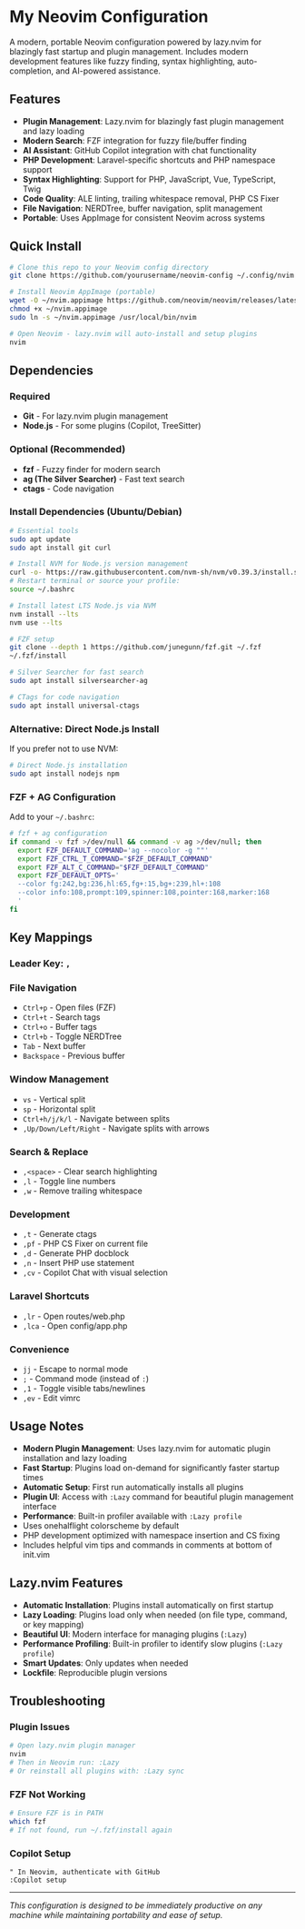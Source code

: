 # My Neovim Configuration

A modern, portable Neovim configuration powered by lazy.nvim for blazingly fast startup and plugin management. Includes modern development features like fuzzy finding, syntax highlighting, auto-completion, and AI-powered assistance.

## Features

- **Plugin Management**: Lazy.nvim for blazingly fast plugin management and lazy loading
- **Modern Search**: FZF integration for fuzzy file/buffer finding
- **AI Assistant**: GitHub Copilot integration with chat functionality
- **PHP Development**: Laravel-specific shortcuts and PHP namespace support
- **Syntax Highlighting**: Support for PHP, JavaScript, Vue, TypeScript, Twig
- **Code Quality**: ALE linting, trailing whitespace removal, PHP CS Fixer
- **File Navigation**: NERDTree, buffer navigation, split management
- **Portable**: Uses AppImage for consistent Neovim across systems

## Quick Install

```bash
# Clone this repo to your Neovim config directory
git clone https://github.com/yourusername/neovim-config ~/.config/nvim

# Install Neovim AppImage (portable)
wget -O ~/nvim.appimage https://github.com/neovim/neovim/releases/latest/download/nvim.appimage
chmod +x ~/nvim.appimage
sudo ln -s ~/nvim.appimage /usr/local/bin/nvim

# Open Neovim - lazy.nvim will auto-install and setup plugins
nvim
```

## Dependencies

### Required
- **Git** - For lazy.nvim plugin management
- **Node.js** - For some plugins (Copilot, TreeSitter)

### Optional (Recommended)
- **fzf** - Fuzzy finder for modern search
- **ag (The Silver Searcher)** - Fast text search
- **ctags** - Code navigation

### Install Dependencies (Ubuntu/Debian)
```bash
# Essential tools
sudo apt update
sudo apt install git curl

# Install NVM for Node.js version management
curl -o- https://raw.githubusercontent.com/nvm-sh/nvm/v0.39.3/install.sh | bash
# Restart terminal or source your profile:
source ~/.bashrc

# Install latest LTS Node.js via NVM
nvm install --lts
nvm use --lts

# FZF setup
git clone --depth 1 https://github.com/junegunn/fzf.git ~/.fzf
~/.fzf/install

# Silver Searcher for fast search
sudo apt install silversearcher-ag

# CTags for code navigation
sudo apt install universal-ctags
```

### Alternative: Direct Node.js Install
If you prefer not to use NVM:
```bash
# Direct Node.js installation
sudo apt install nodejs npm
```

### FZF + AG Configuration
Add to your `~/.bashrc`:
```bash
# fzf + ag configuration
if command -v fzf >/dev/null && command -v ag >/dev/null; then
  export FZF_DEFAULT_COMMAND='ag --nocolor -g ""'
  export FZF_CTRL_T_COMMAND="$FZF_DEFAULT_COMMAND"
  export FZF_ALT_C_COMMAND="$FZF_DEFAULT_COMMAND"
  export FZF_DEFAULT_OPTS='
  --color fg:242,bg:236,hl:65,fg+:15,bg+:239,hl+:108
  --color info:108,prompt:109,spinner:108,pointer:168,marker:168
  '
fi
```

## Key Mappings

### Leader Key: `,`

### File Navigation
- `Ctrl+p` - Open files (FZF)
- `Ctrl+t` - Search tags
- `Ctrl+o` - Buffer tags
- `Ctrl+b` - Toggle NERDTree
- `Tab` - Next buffer
- `Backspace` - Previous buffer

### Window Management
- `vs` - Vertical split
- `sp` - Horizontal split
- `Ctrl+h/j/k/l` - Navigate between splits
- `,Up/Down/Left/Right` - Navigate splits with arrows

### Search & Replace
- `,<space>` - Clear search highlighting
- `,l` - Toggle line numbers
- `,w` - Remove trailing whitespace

### Development
- `,t` - Generate ctags
- `,pf` - PHP CS Fixer on current file
- `,d` - Generate PHP docblock
- `,n` - Insert PHP use statement
- `,cv` - Copilot Chat with visual selection

### Laravel Shortcuts
- `,lr` - Open routes/web.php
- `,lca` - Open config/app.php

### Convenience
- `jj` - Escape to normal mode
- `;` - Command mode (instead of `:`)
- `,1` - Toggle visible tabs/newlines
- `,ev` - Edit vimrc

## Usage Notes

- **Modern Plugin Management**: Uses lazy.nvim for automatic plugin installation and lazy loading
- **Fast Startup**: Plugins load on-demand for significantly faster startup times
- **Automatic Setup**: First run automatically installs all plugins
- **Plugin UI**: Access with `:Lazy` command for beautiful plugin management interface
- **Performance**: Built-in profiler available with `:Lazy profile`
- Uses onehalflight colorscheme by default
- PHP development optimized with namespace insertion and CS fixing
- Includes helpful vim tips and commands in comments at bottom of init.vim

## Lazy.nvim Features

- **Automatic Installation**: Plugins install automatically on first startup
- **Lazy Loading**: Plugins load only when needed (on file type, command, or key mapping)
- **Beautiful UI**: Modern interface for managing plugins (`:Lazy`)
- **Performance Profiling**: Built-in profiler to identify slow plugins (`:Lazy profile`)
- **Smart Updates**: Only updates when needed
- **Lockfile**: Reproducible plugin versions

## Troubleshooting

### Plugin Issues
```bash
# Open lazy.nvim plugin manager
nvim
# Then in Neovim run: :Lazy
# Or reinstall all plugins with: :Lazy sync
```

### FZF Not Working
```bash
# Ensure FZF is in PATH
which fzf
# If not found, run ~/.fzf/install again
```

### Copilot Setup
```vim
" In Neovim, authenticate with GitHub
:Copilot setup
```

---

*This configuration is designed to be immediately productive on any machine while maintaining portability and ease of setup.*
